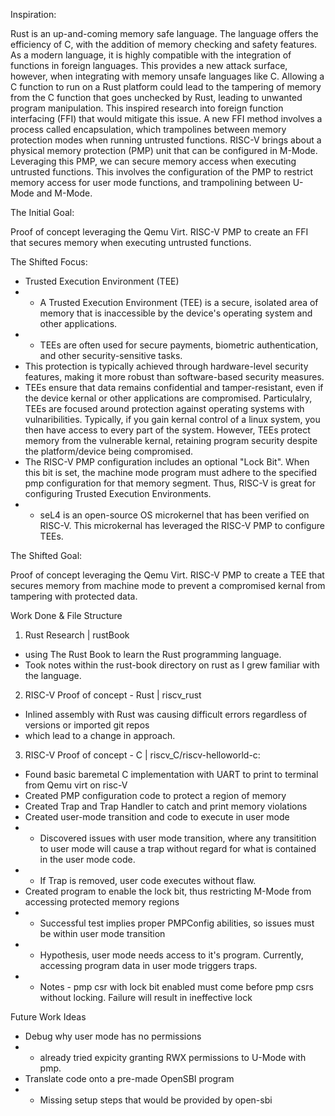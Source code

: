 Inspiration:

Rust is an up-and-coming memory safe language. The language offers the efficiency of C, with the addition of memory checking and safety features. As a modern language, it is highly compatible with the integration of functions in foreign languages. This provides a new attack surface, however, when integrating with memory unsafe languages like C. Allowing a C function to run on a Rust platform could lead to the tampering of memory from the C function that goes unchecked by Rust, leading to unwanted program manipulation. This inspired research into foreign function interfacing (FFI) that would mitigate this issue. A new FFI method involves a process called encapsulation, which trampolines between memory protection modes when running untrusted functions. 
RISC-V brings about a physical memory protection (PMP) unit that can be configured in M-Mode. Leveraging this PMP, we can secure memory access when executing untrusted functions. This involves the configuration of the PMP to restrict memory access for user mode functions, and trampolining between U-Mode and M-Mode.

The Initial Goal:

Proof of concept leveraging the Qemu Virt. RISC-V PMP to create an FFI that secures memory when executing untrusted functions.

The Shifted Focus:

- Trusted Execution Environment (TEE)
- - A Trusted Execution Environment (TEE) is a secure, isolated area of memory that is inaccessible by the device's operating system and other applications. 
- - TEEs are often used for secure payments, biometric authentication, and other security-sensitive tasks.
- This protection is typically achieved through hardware-level security features, making it more robust than software-based security measures.  
- TEEs ensure that data remains confidential and tamper-resistant, even if the device kernal or other applications are compromised. Particulalry, TEEs are focused around protection against operating systems with vulnaribilities. Typically, if you gain kernal control of a linux system, you then have access to every part of the system. However, TEEs protect memory from the vulnerable kernal, retaining program security despite the platform/device being compromised.
- The RISC-V PMP configuration includes an optional "Lock Bit". When this bit is set, the machine mode program must adhere to the specified pmp configuration for that memory segment. Thus, RISC-V is great for configuring Trusted Execution Environments. 
- - seL4 is an open-source OS microkernel that has been verified on RISC-V. This microkernal has leveraged the RISC-V PMP to configure TEEs.

The Shifted Goal:

Proof of concept leveraging the Qemu Virt. RISC-V PMP to create a TEE that secures memory from machine mode to prevent a compromised kernal from tampering with protected data.

Work Done & File Structure
1. Rust Research | rustBook
- using The Rust Book to learn the Rust programming language.
- Took notes within the rust-book directory on rust as I grew familiar with the language.

2. RISC-V Proof of concept - Rust | riscv_rust
- Inlined assembly with Rust was causing difficult errors regardless of versions or imported git repos
- which lead to a change in approach. 

3. RISC-V Proof of concept - C | riscv_C/riscv-helloworld-c:
- Found basic baremetal C implementation with UART to print to terminal from Qemu virt on risc-V
- Created PMP configuration code to protect a region of memory
- Created Trap and Trap Handler to catch and print memory violations
- Created user-mode transition and code to execute in user mode
- - Discovered issues with user mode transition, where any transitition to user mode will cause a trap without regard for what is contained in the user mode code.
- - If Trap is removed, user code executes without flaw.
- Created program to enable the lock bit, thus restricting M-Mode from accessing protected memory regions
- - Successful test implies proper PMPConfig abilities, so issues must be within user mode transition
- - Hypothesis, user mode needs access to it's program. Currently, accessing program data in user mode triggers traps.
- - Notes - pmp csr with lock bit enabled must come before pmp csrs without locking. Failure will result in ineffective lock

Future Work Ideas
- Debug why user mode has no permissions
- - already tried expicity granting RWX permissions to U-Mode with pmp.
- Translate code onto a pre-made OpenSBI program
- - Missing setup steps that would be provided by open-sbi